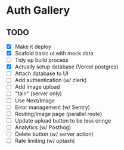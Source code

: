 # Auth Gallery

## TODO

- [x] Make it deploy
- [x] Scafold basic ui with mock data
- [ ] Tidy up build process
- [x] Actually setup database (Vercel postgres)
- [ ] Attach database to UI
- [ ] Add authentication (w/ clerk)
- [ ] Add image upload
- [ ] "tain" (server only)
- [ ] Use Next/Image
- [ ] Error management (w/ Sentry)
- [ ] Routing/image page (parallel route)
- [ ] Update upload button to be less cringe
- [ ] Analytics (w/ Posthog)
- [ ] Delete button (w/ server action)
- [ ] Rate limiting (w/ uptash)

